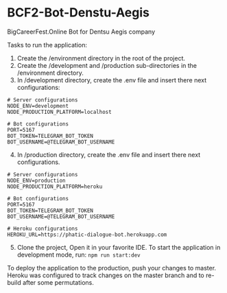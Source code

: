 # BCF2-Bot-Denstu-Aegis
BigCareerFest.Online Bot for Dentsu Aegis company

Tasks to run the application:

1) Create the /environment directory in the root of the project.<br/>
2) Create the /development and /production sub-directories in the /environment directory.<br/>
3) In /development directory, create the .env file and insert there next configurations:<br/>
```
# Server configurations
NODE_ENV=development
NODE_PRODUCTION_PLATFORM=localhost

# Bot configurations
PORT=5167
BOT_TOKEN=TELEGRAM_BOT_TOKEN
BOT_USERNAME=@TELEGRAM_BOT_USERNAME
```
4) In /production directory, create the .env file and insert there next configurations.<br/>
```
# Server configurations
NODE_ENV=production
NODE_PRODUCTION_PLATFORM=heroku

# Bot configurations
PORT=5167
BOT_TOKEN=TELEGRAM_BOT_TOKEN
BOT_USERNAME=@TELEGRAM_BOT_USERNAME

# Heroku configurations
HEROKU_URL=https://phatic-dialogue-bot.herokuapp.com
```
5) Clone the project, Open it in your favorite IDE. To start the application in development mode, run: ```npm run start:dev``` <br/>

To deploy the application to the production, push your changes to master. Heroku was configured to track changes on the master branch and to re-build after some permutations.
